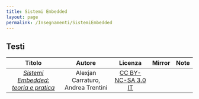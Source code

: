 ```yaml
---
title: Sistemi Embedded
layout: page
permalink: /Insegnamenti/SistemiEmbedded
---
```


## Testi

| Titolo | Autore | Licenza | Mirror | Note |
| :---: | :---: | :---: | :---: | :---: |
| [_Sistemi Embedded: teoria e pratica_](https://www.ledizioni.it/stag/wp-content/uploads/2017/10/SistemiEmbedded_web1.pdf) | Alexjan Carraturo, Andrea Trentini | [CC BY-NC-SA 3.0 IT](https://creativecommons.org/licenses/by-nc-sa/3.0/it/) | | |
